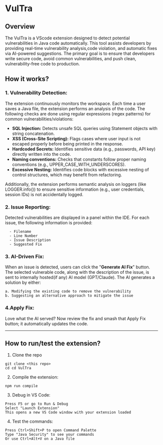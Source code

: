 # VulTra

## Overview
The VulTra is a VScode extension designed to detect potential vulnerabilities in Java code automatically. This tool assists developers by providing real-time vulnerability analysis,code violation, and automatic fixes via AI-powered suggestions. The primary goal is to ensure that developers write secure code, avoid common vulnerabilities, and push clean, vulnerability-free code to production.

## How it works?

### 1. Vulnerability Detection:
  The extension continuously monitors the workspace. Each time a user saves a Java file, the extension performs an analysis of the code. The following checks are done using regular expressions (regex patterns) for common vulnerabilities/violations:	
  - **SQL Injection:** Detects unsafe SQL queries using Statement objects with string concatenation.
  - **XSS (Cross-Site Scripting):** Flags cases where user input is not escaped properly before being printed in the response.
  - **Hardcoded Secrets:** Identifies sensitive data (e.g., passwords, API key) directly written into the code.
  - **Naming conventions:** Checks that constants follow proper naming conventions (e.g., UPPER_CASE_WITH_UNDERSCORES).
  - **Excessive Nesting:** Identifies code blocks with excessive nesting of control structures, which may benefit from refactoring.
  
  Additionally, the extension performs semantic analysis on loggers (like LOGGER.info()) to ensure sensitive information (e.g., user credentials, session IDs) is not accidentally logged. 

### 2. Issue Reporting:
  Detected vulnerabilities are displayed in a panel within the IDE. For each issue, the following information is provided:
  
      - Filename
      - Line Number
      - Issue Description
      - Suggested Fix
    
### 3. AI-Driven Fix:
  When an issue is detected, users can click the "**Generate AI Fix**" button. The selected vulnerable code, along with the description of the issue, is sent to internally hosted(if any) AI model (GPT/Claude). 
  The AI generates a solution by either:

    a. Modifying the existing code to remove the vulnerability
    b. Suggesting an alternative approach to mitigate the issue
    
### 4.Apply Fix:
  Love what the AI served? Now review the fix and smash that Apply Fix button; it automatically updates the code.

---

## How to run/test the extension?
1. Clone the repo
```
git clone <this repo>
cd cd VulTra
```

2. Compile the extension:
```
npm run compile
```

3. Debug in VS Code:
```
Press F5 or go to Run & Debug
Select "Launch Extension"
This opens a new VS Code window with your extension loaded
```

4. Test the commands:
```
Press Ctrl+Shift+P to open Command Palette
Type "Java Security" to see your commands
Or use Ctrl+Alt+V on a Java file
```
